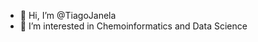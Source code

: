 - 👋 Hi, I’m @TiagoJanela
- 👀 I’m interested in Chemoinformatics and Data Science

<!---
TiagoJanela/TiagoJanela is a ✨ special ✨ repository because its `README.md` (this file) appears on your GitHub profile.
You can click the Preview link to take a look at your changes.
--->
